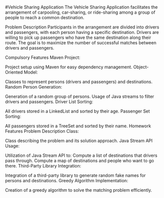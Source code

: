 #Vehicle Sharing Application
The Vehicle Sharing Application facilitates the arrangement of carpooling, car-sharing, or ride-sharing among a group of people to reach a common destination.

Problem Description
Participants in the arrangement are divided into drivers and passengers, with each person having a specific destination. Drivers are willing to pick up passengers who have the same destination along their route. The goal is to maximize the number of successful matches between drivers and passengers.

Compulsory Features
Maven Project:

Project setup using Maven for easy dependency management.
Object-Oriented Model:

Classes to represent persons (drivers and passengers) and destinations.
Random Person Generation:

Generation of a random group of persons.
Usage of Java streams to filter drivers and passengers.
Driver List Sorting:

All drivers stored in a LinkedList and sorted by their age.
Passenger Set Sorting:

All passengers stored in a TreeSet and sorted by their name.
Homework Features
Problem Description Class:

Class describing the problem and its solution approach.
Java Stream API Usage:

Utilization of Java Stream API to:
Compute a list of destinations that drivers pass through.
Compute a map of destinations and people who want to go there.
Third-Party Library Integration:

Integration of a third-party library to generate random fake names for persons and destinations.
Greedy Algorithm Implementation:

Creation of a greedy algorithm to solve the matching problem efficiently.
